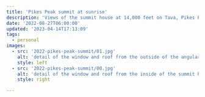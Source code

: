 ```yaml
---
title: 'Pikes Peak summit at sunrise'
description: 'Views of the summit house at 14,000 feet on Tava, Pikes Peak.'
date: '2022-08-27T06:00:00'
updated: '2023-04-14T17:13:09'
tags:
  - personal
images:
  - src: '2022-pikes-peak-summit/01.jpg'
    alt: 'detail of the window and roof from the outside of the angular summit house, lit by the glow of sunrise'
    style: left
  - src: '2022-pikes-peak-summit/00.jpg'
    alt: 'detail of the window and roof from the inside of the summit house, with sunrise and shadows through the window'
    style: right

---
```


